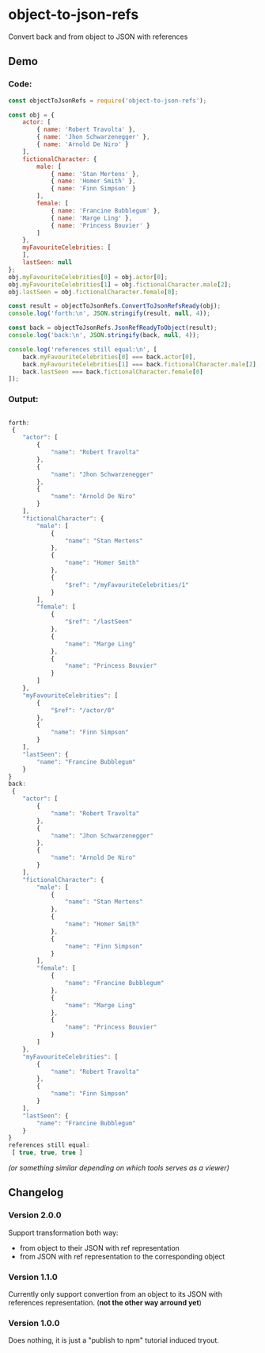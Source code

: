 # object-to-json-refs
Convert back and from object to JSON with references

## Demo
### Code:
````javascript
const objectToJsonRefs = require('object-to-json-refs');

const obj = {
    actor: [
        { name: 'Robert Travolta' },
        { name: 'Jhon Schwarzenegger' },
        { name: 'Arnold De Niro' }
    ],
    fictionalCharacter: {
        male: [
            { name: 'Stan Mertens' },
            { name: 'Homer Smith' },
            { name: 'Finn Simpson' }
        ],
        female: [
            { name: 'Francine Bubblegum' },
            { name: 'Marge Ling' },
            { name: 'Princess Bouvier' }
        ]
    },
    myFavouriteCelebrities: [
    ],
    lastSeen: null
};
obj.myFavouriteCelebrities[0] = obj.actor[0];
obj.myFavouriteCelebrities[1] = obj.fictionalCharacter.male[2];
obj.lastSeen = obj.fictionalCharacter.female[0];

const result = objectToJsonRefs.ConvertToJsonRefsReady(obj);
console.log('forth:\n', JSON.stringify(result, null, 4));

const back = objectToJsonRefs.JsonRefReadyToObject(result);
console.log('back:\n', JSON.stringify(back, null, 4));

console.log('references still equal:\n', [
    back.myFavouriteCelebrities[0] === back.actor[0],
    back.myFavouriteCelebrities[1] === back.fictionalCharacter.male[2],
    back.lastSeen === back.fictionalCharacter.female[0]
]);
````
### Output:
````javascript

forth:
 {
    "actor": [
        {
            "name": "Robert Travolta"
        },
        {
            "name": "Jhon Schwarzenegger"
        },
        {
            "name": "Arnold De Niro"
        }
    ],
    "fictionalCharacter": {
        "male": [
            {
                "name": "Stan Mertens"
            },
            {
                "name": "Homer Smith"
            },
            {
                "$ref": "/myFavouriteCelebrities/1"
            }
        ],
        "female": [
            {
                "$ref": "/lastSeen"
            },
            {
                "name": "Marge Ling"
            },
            {
                "name": "Princess Bouvier"
            }
        ]
    },
    "myFavouriteCelebrities": [
        {
            "$ref": "/actor/0"
        },
        {
            "name": "Finn Simpson"
        }
    ],
    "lastSeen": {
        "name": "Francine Bubblegum"
    }
}
back:
 {
    "actor": [
        {
            "name": "Robert Travolta"
        },
        {
            "name": "Jhon Schwarzenegger"
        },
        {
            "name": "Arnold De Niro"
        }
    ],
    "fictionalCharacter": {
        "male": [
            {
                "name": "Stan Mertens"
            },
            {
                "name": "Homer Smith"
            },
            {
                "name": "Finn Simpson"
            }
        ],
        "female": [
            {
                "name": "Francine Bubblegum"
            },
            {
                "name": "Marge Ling"
            },
            {
                "name": "Princess Bouvier"
            }
        ]
    },
    "myFavouriteCelebrities": [
        {
            "name": "Robert Travolta"
        },
        {
            "name": "Finn Simpson"
        }
    ],
    "lastSeen": {
        "name": "Francine Bubblegum"
    }
}
references still equal:
 [ true, true, true ]

````

*(or something similar depending on which tools serves as a viewer)*



## Changelog

### Version 2.0.0

Support transformation both way:
-  from object to their JSON with ref representation
-  from JSON with ref representation to the corresponding object


### Version 1.1.0

Currently only support convertion from an object to its JSON with references representation. (**not the other way arround yet**)

### Version 1.0.0

Does nothing, it is just a "publish to npm" tutorial induced tryout.